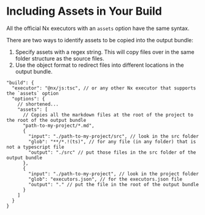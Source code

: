 # Including Assets in Your Build

All the official Nx executors with an `assets` option have the same syntax.

There are two ways to identify assets to be copied into the output bundle:

1. Specify assets with a regex string. This will copy files over in the same folder structure as the source files.
2. Use the object format to redirect files into different locations in the output bundle.

```jsonc {% fileName="project.json" %}
"build": {
  "executor": "@nx/js:tsc", // or any other Nx executor that supports the `assets` option
  "options": {
    // shortened...
    "assets": [
      // Copies all the markdown files at the root of the project to the root of the output bundle
      "path-to-my-project/*.md",
      {
        "input": "./path-to-my-project/src", // look in the src folder
        "glob": "**/*.!(ts)", // for any file (in any folder) that is not a typescript file
        "output": "./src" // put those files in the src folder of the output bundle
      },
      {
        "input": "./path-to-my-project", // look in the project folder
        "glob": "executors.json", // for the executors.json file
        "output": "." // put the file in the root of the output bundle
      }
    ]
  }
}
```
